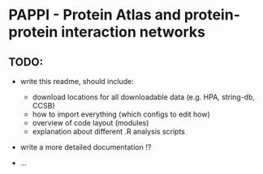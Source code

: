 PAPPI - Protein Atlas and protein-protein interaction networks
==============================================================

TODO:
-----

- write this readme, should include:
	+ download locations for all downloadable data (e.g. HPA, string-db, CCSB)
	+ how to import everything (which configs to edit how)
	+ overview of code layout (modules)
	+ explanation about different .R analysis scripts
	
- write a more detailed documentation !?
- ...

